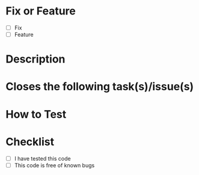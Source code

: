 # Fix or Feature

- [ ] Fix
- [ ] Feature

# Description



# Closes the following task(s)/issue(s)



# How to Test



# Checklist
- [ ] I have tested this code
- [ ] This code is free of known bugs
